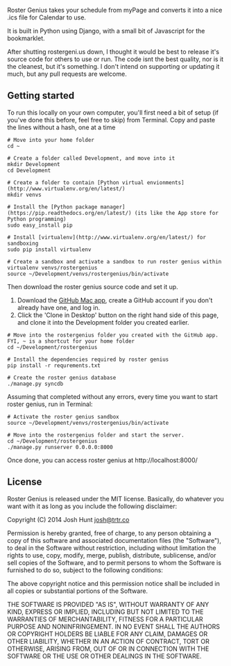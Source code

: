 Roster Genius takes your schedule from myPage and converts it into a nice .ics file for Calendar to use.

It is built in Python using Django, with a small bit of Javascript for the bookmarklet.

After shutting rostergeni.us down, I thought it would be best to release it's source code for others to use or run. The code isnt the best quality, nor is it the cleanest, but it's something. I don't intend on supporting or updating it much, but any pull requests are welcome.

## Getting started

To run this locally on your own computer, you'll first need a bit of setup (if you've done this before, feel free to skip) from Terminal. Copy and paste the lines without a hash, one at a time

```
# Move into your home folder
cd ~

# Create a folder called Development, and move into it
mkdir Development
cd Development

# Create a folder to contain [Python virtual envionments](http://www.virtualenv.org/en/latest/)
mkdir venvs

# Install the [Python package manager](https://pip.readthedocs.org/en/latest/) (its like the App store for Python programming)
sudo easy_install pip

# Install [virtualenv](http://www.virtualenv.org/en/latest/) for sandboxing
sudo pip install virtualenv

# Create a sandbox and activate a sandbox to run roster genius within
virtualenv venvs/rostergenius
source ~/Development/venvs/rostergenius/bin/activate
```

Then download the roster genius source code and set it up.

1. Download the [GitHub Mac app](http://mac.github.com), create a GitHub account if you don't already have one, and log in.
2. Click the 'Clone in Desktop' button on the right hand side of this page, and clone it into the Development folder you created earlier.

```
# Move into the rostergenius folder you created with the GitHub app. FYI, ~ is a shortcut for your home folder
cd ~/Development/rostergenius

# Install the dependencies required by roster genius
pip install -r requrements.txt

# Create the roster genius database
./manage.py syncdb
```

Assuming that completed without any errors, every time you want to start roster genius, run in Terminal:

```
# Activate the roster genius sandbox
source ~/Development/venvs/rostergenius/bin/activate

# Move into the rostergenius folder and start the server.
cd ~/Development/rostergenius
./manage.py runserver 0.0.0.0:8000
```


Once done, you can access roster genius at http://localhost:8000/

## License
Roster Genius is released under the MIT license. Basically, do whatever you want with it as long as you include the following disclaimer:

Copyright (C) 2014 Josh Hunt josh@trtr.co


Permission is hereby granted, free of charge, to any person obtaining a copy of this software and associated documentation files (the "Software"), to deal in the Software without restriction, including without limitation the rights to use, copy, modify, merge, publish, distribute, sublicense, and/or sell copies of the Software, and to permit persons to whom the Software is furnished to do so, subject to the following conditions:

The above copyright notice and this permission notice shall be included in all copies or substantial portions of the Software.

THE SOFTWARE IS PROVIDED "AS IS", WITHOUT WARRANTY OF ANY KIND, EXPRESS OR IMPLIED, INCLUDING BUT NOT LIMITED TO THE WARRANTIES OF MERCHANTABILITY, FITNESS FOR A PARTICULAR PURPOSE AND NONINFRINGEMENT. IN NO EVENT SHALL THE AUTHORS OR COPYRIGHT HOLDERS BE LIABLE FOR ANY CLAIM, DAMAGES OR OTHER LIABILITY, WHETHER IN AN ACTION OF CONTRACT, TORT OR OTHERWISE, ARISING FROM, OUT OF OR IN CONNECTION WITH THE SOFTWARE OR THE USE OR OTHER DEALINGS IN THE SOFTWARE.
